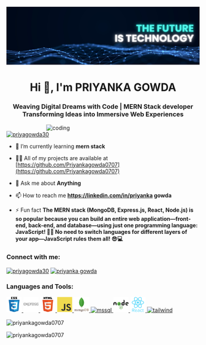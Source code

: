 
![logo](https://github.com/Priyankagowda0707/Priyankagowda0707/blob/main/Blue%20Futuristic%20Technology%20LinkedIn%20Background%20Photo.png)
<h1 align="center">Hi 👋, I'm PRIYANKA GOWDA</h1>
<h3 align="center">Weaving Digital Dreams with Code | MERN Stack developer Transforming Ideas into Immersive Web Experiences</h3>
<img align="right" alt="coding" width="400" src="https://media1.giphy.com/media/v1.Y2lkPTc5MGI3NjExcTJ1YTBqcTQzeGNwbnpiaDZpcXM5aGlnYm4xYnVnc3B2YzNmcHlueiZlcD12MV9pbnRlcm5hbF9naWZfYnlfaWQmY3Q9Zw/L1R1tvI9svkIWwpVYr/giphy.gif">



<p align="left"> <a href="https://twitter.com/priyagowda30" target="blank"><img src="https://img.shields.io/twitter/follow/priyagowda30?logo=twitter&style=for-the-badge" alt="priyagowda30" /></a> </p>

- 🌱 I’m currently learning **mern stack**

- 👨‍💻 All of my projects are available at [https://github.com/Priyankagowda0707](https://github.com/Priyankagowda0707)

- 💬 Ask me about **Anything**

- 📫 How to reach me **https://linkedin.com/in/priyanka gowda**

- ⚡ Fun fact **The MERN stack (MongoDB, Express.js, React, Node.js) is so popular because you can build an entire web application—front-end, back-end, and database—using just one programming language: JavaScript! 🎯🚀 No need to switch languages for different layers of your app—JavaScript rules them all! 😎💻**

<h3 align="left">Connect with me:</h3>
<p align="left">
<a href="https://twitter.com/priyagowda30" target="blank"><img align="center" src="https://raw.githubusercontent.com/rahuldkjain/github-profile-readme-generator/master/src/images/icons/Social/twitter.svg" alt="priyagowda30" height="30" width="40" /></a>
<a href="https://linkedin.com/in/priyanka gowda" target="blank"><img align="center" src="https://raw.githubusercontent.com/rahuldkjain/github-profile-readme-generator/master/src/images/icons/Social/linked-in-alt.svg" alt="priyanka gowda" height="30" width="40" /></a>
</p>

<h3 align="left">Languages and Tools:</h3>
<p align="left"> <a href="https://www.w3schools.com/css/" target="_blank" rel="noreferrer"> <img src="https://raw.githubusercontent.com/devicons/devicon/master/icons/css3/css3-original-wordmark.svg" alt="css3" width="40" height="40"/> </a> <a href="https://expressjs.com" target="_blank" rel="noreferrer"> <img src="https://raw.githubusercontent.com/devicons/devicon/master/icons/express/express-original-wordmark.svg" alt="express" width="40" height="40"/> </a> <a href="https://www.w3.org/html/" target="_blank" rel="noreferrer"> <img src="https://raw.githubusercontent.com/devicons/devicon/master/icons/html5/html5-original-wordmark.svg" alt="html5" width="40" height="40"/> </a> <a href="https://developer.mozilla.org/en-US/docs/Web/JavaScript" target="_blank" rel="noreferrer"> <img src="https://raw.githubusercontent.com/devicons/devicon/master/icons/javascript/javascript-original.svg" alt="javascript" width="40" height="40"/> </a> <a href="https://www.mongodb.com/" target="_blank" rel="noreferrer"> <img src="https://raw.githubusercontent.com/devicons/devicon/master/icons/mongodb/mongodb-original-wordmark.svg" alt="mongodb" width="40" height="40"/> </a> <a href="https://www.microsoft.com/en-us/sql-server" target="_blank" rel="noreferrer"> <img src="https://www.svgrepo.com/show/303229/microsoft-sql-server-logo.svg" alt="mssql" width="40" height="40"/> </a> <a href="https://nodejs.org" target="_blank" rel="noreferrer"> <img src="https://raw.githubusercontent.com/devicons/devicon/master/icons/nodejs/nodejs-original-wordmark.svg" alt="nodejs" width="40" height="40"/> </a> <a href="https://reactjs.org/" target="_blank" rel="noreferrer"> <img src="https://raw.githubusercontent.com/devicons/devicon/master/icons/react/react-original-wordmark.svg" alt="react" width="40" height="40"/> </a> <a href="https://tailwindcss.com/" target="_blank" rel="noreferrer"> <img src="https://www.vectorlogo.zone/logos/tailwindcss/tailwindcss-icon.svg" alt="tailwind" width="40" height="40"/> </a> </p>

<p><img align="center" src="https://github-readme-stats.vercel.app/api/top-langs?username=priyankagowda0707&show_icons=true&locale=en&layout=compact" alt="priyankagowda0707" /></p>

<p><img align="center" src="https://github-readme-streak-stats.herokuapp.com/?user=priyankagowda0707&" alt="priyankagowda0707" /></p>
